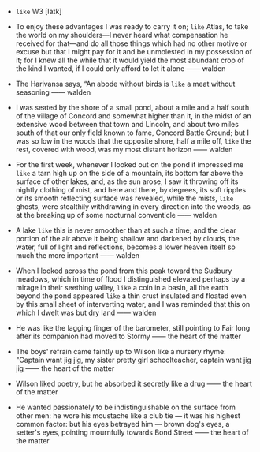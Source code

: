 - `like` W3 [laɪk]



-  To enjoy these advantages I was ready to carry it on; `like` Atlas, to take the world on my shoulders﻿—I never heard what compensation he received for that﻿—and do all those things which had no other motive or excuse but that I might pay for it and be unmolested in my possession of it; for I knew all the while that it would yield the most abundant crop of the kind I wanted, if I could only afford to let it alone —— walden

-  The Harivansa says, “An abode without birds is `like` a meat without seasoning —— walden

- I was seated by the shore of a small pond, about a mile and a half south of the village of Concord and somewhat higher than it, in the midst of an extensive wood between that town and Lincoln, and about two miles south of that our only field known to fame, Concord Battle Ground; but I was so low in the woods that the opposite shore, half a mile off, `like` the rest, covered with wood, was my most distant horizon —— walden

-  For the first week, whenever I looked out on the pond it impressed me `like` a tarn high up on the side of a mountain, its bottom far above the surface of other lakes, and, as the sun arose, I saw it throwing off its nightly clothing of mist, and here and there, by degrees, its soft ripples or its smooth reflecting surface was revealed, while the mists, `like` ghosts, were stealthily withdrawing in every direction into the woods, as at the breaking up of some nocturnal conventicle —— walden

-  A lake `like` this is never smoother than at such a time; and the clear portion of the air above it being shallow and darkened by clouds, the water, full of light and reflections, becomes a lower heaven itself so much the more important —— walden

-  When I looked across the pond from this peak toward the Sudbury meadows, which in time of flood I distinguished elevated perhaps by a mirage in their seething valley, `like` a coin in a basin, all the earth beyond the pond appeared `like` a thin crust insulated and floated even by this small sheet of interverting water, and I was reminded that this on which I dwelt was but dry land —— walden

-  He was like the lagging finger of the barometer, still pointing to Fair long after its companion had moved to Stormy —— the heart of the matter

-  The boys' refrain came faintly up to Wilson like a nursery rhyme: "Captain want jig jig, my sister pretty girl schoolteacher, captain want jig jig —— the heart of the matter

-  Wilson liked poetry, but he absorbed it secretly like a drug —— the heart of the matter

-  He wanted passionately to be indistinguishable on the surface from other men: he wore his moustache like a club tie — it was his highest common factor: but his eyes betrayed him — brown dog's eyes, a setter's eyes, pointing mournfully towards Bond Street —— the heart of the matter